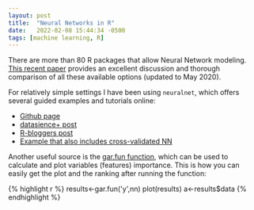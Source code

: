```yaml
---
layout: post
title:  "Neural Networks in R"
date:   2022-02-08 15:44:34 -0500
tags: [machine learning, R]
---
```


There are more than 80 R packages that allow Neural Network modeling. [This recent paper](https://www.inmodelia.com/exemples/2021-0103-RJournal-SM-AV-CD-PK-JN.pdf) provides an excellent discussion and thorough comparison of all these available options (updated to May 2020).

For relatively simple settings I have been using `neuralnet`, which offers several guided examples and tutorials online:
- [Github page](https://github.com/bips-hb/neuralnet)
- [datasience+ post](https://datascienceplus.com/neuralnet-train-and-test-neural-networks-using-r/)
- [R-bloggers post](https://www.r-bloggers.com/2015/09/fitting-a-neural-network-in-r-neuralnet-package/)
- [Example that also includes cross-validated NN](https://www.analyticsvidhya.com/blog/2017/09/creating-visualizing-neural-network-in-r/)

Another useful source is the [gar.fun function](https://www.r-bloggers.com/2013/08/variable-importance-in-neural-networks/), which can be used to calculate and plot variables (features) importance. This is how you can easily get the plot and the ranking after running the function:

{% highlight r %}
results<-gar.fun('y',nn)
plot(results)
a<-results$data
{% endhighlight %}
